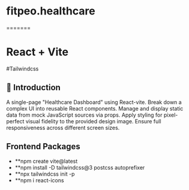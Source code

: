 # fitpeo.healthcare
=======
# React + Vite
#Tailwindcss

## 🔰 Introduction

A single-page "Healthcare Dashboard" using React-vite.
Break down a complex UI into reusable React components.
Manage and display static data from mock JavaScript sources via props.
Apply styling for pixel-perfect visual fidelity to the provided design image.
Ensure full responsiveness across different screen sizes.

## Frontend Packages
- **npm create vite@latest 
- **npm install -D tailwindcss@3 postcss autoprefixer
- **npx tailwindcss init -p
- **npm i react-icons 
